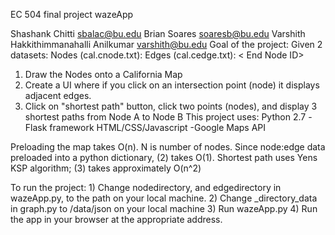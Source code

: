 EC 504 final project wazeApp

Shashank Chitti sbalac@bu.edu Brian Soares soaresb@bu.edu Varshith Hakkithimmanahalli Anilkumar varshith@bu.edu 
Goal of the project: Given 2 datasets: Nodes (cal.cnode.txt): Edges (cal.cedge.txt): < End Node ID> 
1) Draw the Nodes onto a California Map 
2) Create a UI where if you click on an intersection point (node) it displays adjacent edges. 
3) Click on "shortest path" button, click two points (nodes), and display 3 shortest paths from Node A to Node B 
This project uses: Python 2.7 -Flask framework HTML/CSS/Javascript -Google Maps API 


Preloading the map takes O(n). N is number of nodes. Since node:edge data preloaded into a python dictionary, (2) takes O(1). 
Shortest path uses Yens KSP algorithm; (3) takes approximately O(n^2) 

To run the project: 1) Change nodedirectory, and edgedirectory in wazeApp.py, to the path on your local machine. 
2) Change _directory_data in graph.py to /data/json on your local machine 
3) Run wazeApp.py 
4) Run the app in your browser at the appropriate address.
